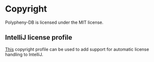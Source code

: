 # Copyright

Polypheny-DB is licensed under the MIT license.


## IntelliJ license profile

[This](MIT_License.xml) copyright profile can be used to add support for automatic license handling to IntelliJ.

